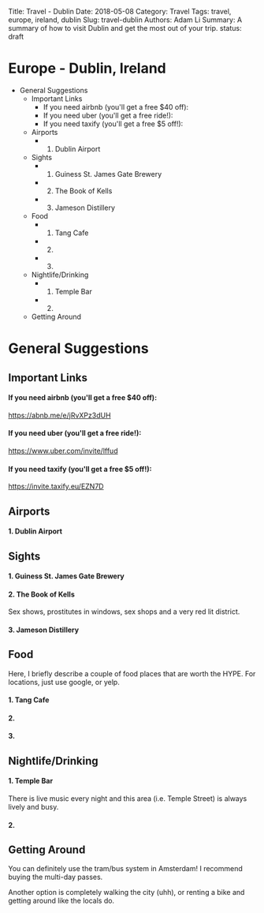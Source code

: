 Title: Travel - Dublin
Date: 2018-05-08
Category: Travel
Tags: travel, europe, ireland, dublin
Slug: travel-dublin
Authors: Adam Li
Summary: A summary of how to visit Dublin and get the most out of your trip.
status: draft 

# Europe - Dublin, Ireland
<!-- MarkdownTOC -->

- General Suggestions
    - Important Links
        - If you need airbnb \(you'll get a free $40 off\):
        - If you need uber \(you'll get a free ride!\):
        - If you need taxify \(you'll get a free $5 off!\):
    - Airports
        - 1. Dublin Airport
    - Sights
        - 1. Guiness St. James Gate Brewery
        - 2. The Book of Kells
        - 3. Jameson Distillery
    - Food
        - 1. Tang Cafe
        - 2.
        - 3.
    - Nightlife/Drinking
        - 1. Temple Bar
        - 2.
    - Getting Around

<!-- /MarkdownTOC -->

# General Suggestions

## Important Links
#### If you need airbnb (you'll get a free $40 off):
<a href="https://abnb.me/e/jRvXPz3dUH">https://abnb.me/e/jRvXPz3dUH</a>
#### If you need uber (you'll get a free ride!):
<a href="https://www.uber.com/invite/lffud">https://www.uber.com/invite/lffud</a>
#### If you need taxify (you'll get a free $5 off!):
<a href="https://invite.taxify.eu/EZN7D">https://invite.taxify.eu/EZN7D</a>

## Airports
#### 1. Dublin Airport 


## Sights
#### 1. Guiness St. James Gate Brewery

#### 2. The Book of Kells
Sex shows, prostitutes in windows, sex shops and a very red lit district.

#### 3. Jameson Distillery


## Food
Here, I briefly describe a couple of food places that are worth the HYPE. For locations, just use google, or yelp.

#### 1. Tang Cafe

#### 2. 

#### 3.

## Nightlife/Drinking
#### 1. Temple Bar
There is live music every night and this area (i.e. Temple Street) is always lively and busy.

#### 2. 

## Getting Around
You can definitely use the tram/bus system in Amsterdam! I recommend buying the multi-day passes. 

Another option is completely walking the city (uhh), or renting a bike and getting around like the locals do.
